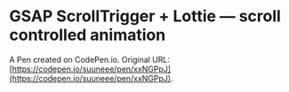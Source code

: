 # GSAP ScrollTrigger + Lottie — scroll controlled animation

A Pen created on CodePen.io. Original URL: [https://codepen.io/suuneee/pen/xxNGPpJ](https://codepen.io/suuneee/pen/xxNGPpJ).

